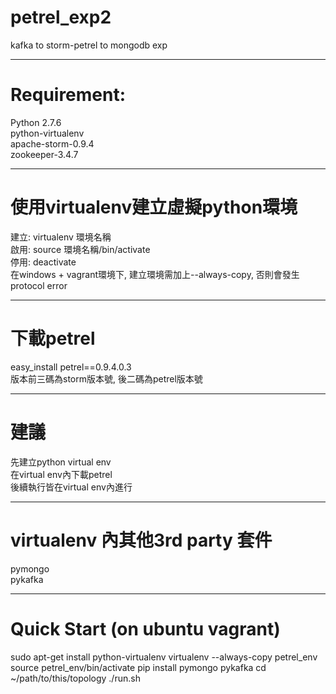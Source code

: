# petrel_exp2
kafka to storm-petrel to mongodb exp

---

# Requirement:
Python 2.7.6  
python-virtualenv  
apache-storm-0.9.4  
zookeeper-3.4.7  

---

# 使用virtualenv建立虛擬python環境
建立: virtualenv 環境名稱  
啟用: source 環境名稱/bin/activate  
停用: deactivate  
在windows + vagrant環境下, 建立環境需加上--always-copy, 否則會發生protocol error  

---

# 下載petrel
easy_install petrel==0.9.4.0.3  
版本前三碼為storm版本號, 後二碼為petrel版本號  

---

# 建議
先建立python virtual env  
在virtual env內下載petrel  
後續執行皆在virtual env內進行  

---

# virtualenv 內其他3rd party 套件
pymongo  
pykafka

---

# Quick Start (on ubuntu vagrant)
sudo apt-get install python-virtualenv
virtualenv --always-copy petrel_env
source petrel_env/bin/activate
pip install pymongo pykafka
cd ~/path/to/this/topology
./run.sh